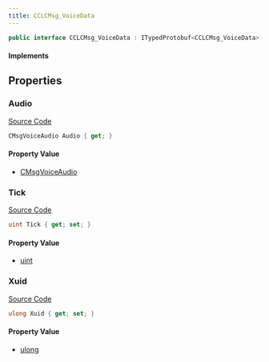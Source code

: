 ```yaml
---
title: CCLCMsg_VoiceData
---
```


```csharp
public interface CCLCMsg_VoiceData : ITypedProtobuf<CCLCMsg_VoiceData>, INativeHandle, INetMessage<CCLCMsg_VoiceData>, IDisposable
```

#### Implements

## Properties

### Audio

[Source Code](https://github.com/swiftly-solution/swiftlys2/blob/main/managed/src/SwiftlyS2.Generated/Protobufs/Interfaces/CCLCMsg_VoiceData.cs#L18)

```csharp
CMsgVoiceAudio Audio { get; }
```

#### Property Value

- [CMsgVoiceAudio](/docs/api/shared/protobufdefinitions/cmsgvoiceaudio)

### Tick

[Source Code](https://github.com/swiftly-solution/swiftlys2/blob/main/managed/src/SwiftlyS2.Generated/Protobufs/Interfaces/CCLCMsg_VoiceData.cs#L24)

```csharp
uint Tick { get; set; }
```

#### Property Value

- [uint](https://learn.microsoft.com/dotnet/api/system.uint32)

### Xuid

[Source Code](https://github.com/swiftly-solution/swiftlys2/blob/main/managed/src/SwiftlyS2.Generated/Protobufs/Interfaces/CCLCMsg_VoiceData.cs#L21)

```csharp
ulong Xuid { get; set; }
```

#### Property Value

- [ulong](https://learn.microsoft.com/dotnet/api/system.uint64)

